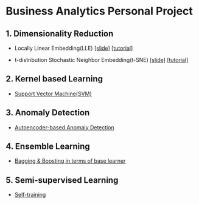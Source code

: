 # Business Analytics Personal Project
## 1. Dimensionality Reduction

* Locally Linear Embedding(LLE) [[slide]](https://github.com/Saerin-Lim/Business_Analytics/blob/master/1.dimensionality%20reduction/LLE_slide.pdf) [[tutorial]](https://github.com/Saerin-Lim/Business_Analytics/blob/master/1.dimensionality%20reduction/LLE_tutorial.ipynb)

* t-distribution Stochastic Neighbor Embedding(t-SNE) [[slide]](https://github.com/Saerin-Lim/Business_Analytics/blob/master/1.dimensionality%20reduction/t_SNE_slide.pdf) [[tutorial]](https://github.com/Saerin-Lim/Business_Analytics/blob/master/1.dimensionality%20reduction/t_SNE_tutorial.ipynb)

## 2. Kernel based Learning

* [Support Vector Machine(SVM)](https://github.com/Saerin-Lim/Business_Analytics/tree/master/2.kernel%20based%20learning)

## 3. Anomaly Detection

* [Autoencoder-based Anomaly Detection](https://github.com/Saerin-Lim/Business_Analytics/tree/master/3.anomaly%20detection)

## 4. Ensemble Learning

* [Bagging & Boosting in terms of base learner](https://github.com/Saerin-Lim/Business_Analytics/tree/master/4.ensemble%20learning)

## 5. Semi-supervised Learning

* [Self-training](https://github.com/Saerin-Lim/Business_Analytics/tree/master/5.semi-supervised%20learning)
